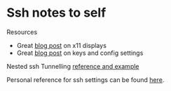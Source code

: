 # Ssh notes to self

Resources
- Great [blog post][x11Display] on x11 displays
- Great [blog post][blog] on keys and config settings

Nested ssh Tunnelling [reference and example][tunnel]

Personal reference for ssh settings can be found [here][personal].

[blog]: https://nerderati.com/2011/03/17/simplify-your-life-with-an-ssh-config-file/
[personal]: https://workflowy.com/#/f7ce0855fc28
[tunnel]: https://intellij-support.jetbrains.com/hc/en-us/community/posts/207500205-multi-hop-ssh-for-remote-development
[x11Display]: https://www.baeldung.com/linux/no-x11-display-error

